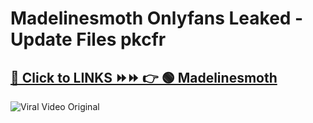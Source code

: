 
 # Madelinesmoth Onlyfans Leaked - Update Files pkcfr

## <h2><a href="https://clipsfans.com/Madelinesmoth&ref=git">🔗 Click to LINKS ⏩⏩ 👉 🟢 Madelinesmoth </a></h2>

<a href="https://clipsfans.com/Madelinesmoth&ref=git" rel="nofollow" data-target="animated-image.originalLink"><img src="https://i.ibb.co.com/xMMVF88/686577567.gif" alt="Viral Video Original" style="max-width: 100%; display: inline-block;" data-target="animated-image.originalImage"></a>

